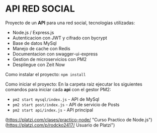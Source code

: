 # API RED SOCIAL
Proyecto de un **API** para una red social, tecnologias utilizadas:

- Node.js / Express.js
- Autenticacion con JWT y cifrado con bycrypt
- Base de datos MySql
- Manejo de cache con Redis
- Documentacion con swagger-ui-express
- Gestion de microservicios con PM2
- Despliegue con Zeit Now

Como instalar el proyecto:
`npm install`

Como iniciar el proyecto:
En la carpeta raiz ejecutar los siguientes comandos para iniciar cada **api** con el gestor PM2:
- `pm2 start mysql/index.js` - API de MySql
- `pm2 start post/index.js`   - API de servicio de Posts
- `pm2 start api/index.js`     - API principal


(https://platzi.com/clases/practico-node/ "Curso Practico de Node.js")
(https://platzi.com/p/rodcko2417/ Usuario de Platzi")
